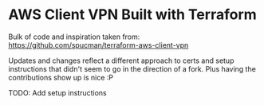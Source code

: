 # AWS Client VPN Built with Terraform

Bulk of code and inspiration taken from: https://github.com/spucman/terraform-aws-client-vpn

Updates and changes reflect a different approach to certs and setup instructions that didn't seem to go in the direction of a fork. Plus having the contributions show up is nice :P

TODO: Add setup instructions
